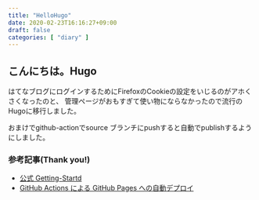 ```yaml
---
title: "HelloHugo"
date: 2020-02-23T16:16:27+09:00
draft: false
categories: [ "diary" ]
---
```

   
## こんにちは。Hugo

はてなブログにログインするためにFirefoxのCookieの設定をいじるのがアホくさくなったのと、
管理ページがおもすぎて使い物にならなかったので流行のHugoに移行しました。

おまけでgithub-actionでsource ブランチにpushすると自動でpublishするようにしました。

### 参考記事(Thank you!)

- [公式 Getting-Startd](https://gohugo.io/getting-started/quick-start/)
- [GitHub Actions による GitHub Pages への自動デプロイ](https://qiita.com/peaceiris/items/d401f2e5724fdcb0759d) 